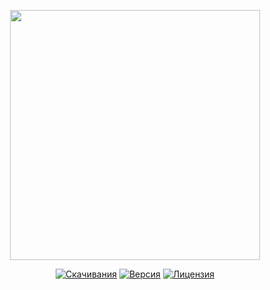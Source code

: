 <p align="center"><a href="https://www.localzet.com" target="_blank"><img src="https://static.localzet.com/full-localzet2.svg" width="400"></a></p>

<p align="center">
<a href="https://packagist.org/packages/localzet-lib/oauth"><img src="https://img.shields.io/packagist/dt/localzet-lib/oauth" alt="Скачивания"></a>
<a href="https://packagist.org/packages/localzet-lib/oauth"><img src="https://img.shields.io/packagist/v/localzet-lib/oauth" alt="Версия"></a>
<a href="https://packagist.org/packages/localzet-lib/oauth"><img src="https://img.shields.io/packagist/l/localzet-lib/oauth" alt="Лицензия"></a>
</p>
